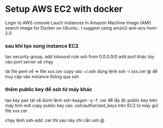 # Setup AWS EC2 with docker
Login to AWS console
Lauch instances
In Amazon Machine Image (AMI)
search image  for Docker on Ubuntu..
I suggest  using amzn2-ami-ecs-hvm-2.0

### sau khi tạo xong instance EC2
tạo security group, 
add inbound rule ssh from 0.0.0.0/0
add port khác tùy vào port server sẽ chạy


tải file pem về => file xxx.cer
copy vào ~/.ssh
dùng lệnh ssh -i xxx.cer <username>@<instanceEC2Ip> để truy cập vào instance thông qua ssh

### thêm public key để ssh từ máy khác
tạo key pair tải về
dùnh lệnh ssh-keygen -y -f <filename>.cer để lấy đc public key trên máy tính mới
copy public key vào .ssh/authorized_keys trên EC2 từ máy giữ file xxx.cer

chạy lệnh ssh-add <filename>.cer
thì sau này chỉ cần ssh <username>@<instanceEC2Ip>
